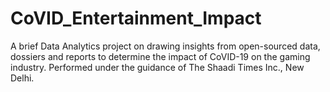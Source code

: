 # CoVID_Entertainment_Impact
A brief Data Analytics project on drawing insights from open-sourced data, dossiers and reports to determine the impact of CoVID-19 on the gaming industry. Performed under the guidance of The Shaadi Times Inc., New Delhi.
